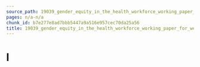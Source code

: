 ```yaml
---
source_path: 19039_gender_equity_in_the_health_workforce_working_paper_for_web_pdf.md
pages: n/a-n/a
chunk_id: b7e277e8ad7bbb5447a9a516e957cec70da25a56
title: 19039_gender_equity_in_the_health_workforce_working_paper_for_web_pdf
---
```

# I
